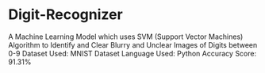 # Digit-Recognizer
A Machine Learning Model which uses SVM (Support Vector Machines) Algorithm to Identify and Clear Blurry and Unclear Images of Digits between 0-9
Dataset Used: MNIST Dataset
Language Used: Python
Accuracy Score: 91.31%
